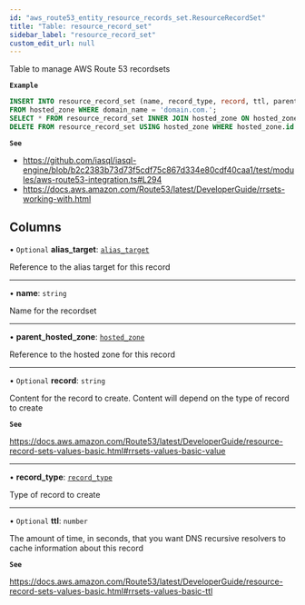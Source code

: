 ```yaml
---
id: "aws_route53_entity_resource_records_set.ResourceRecordSet"
title: "Table: resource_record_set"
sidebar_label: "resource_record_set"
custom_edit_url: null
---
```


Table to manage AWS Route 53 recordsets

**`Example`**

```sql
INSERT INTO resource_record_set (name, record_type, record, ttl, parent_hosted_zone_id) SELECT 'name', 'CNAME', 'domain.com.', 300, id
FROM hosted_zone WHERE domain_name = 'domain.com.';
SELECT * FROM resource_record_set INNER JOIN hosted_zone ON hosted_zone.id = parent_hosted_zone_id WHERE domain_name = 'domain.com.';
DELETE FROM resource_record_set USING hosted_zone WHERE hosted_zone.id IN (SELECT id FROM hosted_zone WHERE domain_name = 'domain.com.' ORDER BY ID DESC LIMIT 1);
```

**`See`**

 - https://github.com/iasql/iasql-engine/blob/b2c2383b73d73f5cdf75c867d334e80cdf40caa1/test/modules/aws-route53-integration.ts#L294
 - https://docs.aws.amazon.com/Route53/latest/DeveloperGuide/rrsets-working-with.html

## Columns

• `Optional` **alias\_target**: [`alias_target`](aws_route53_entity_alias_target.AliasTarget.md)

Reference to the alias target for this record

___

• **name**: `string`

Name for the recordset

___

• **parent\_hosted\_zone**: [`hosted_zone`](aws_route53_entity_hosted_zone.HostedZone.md)

Reference to the hosted zone for this record

___

• `Optional` **record**: `string`

Content for the record to create. Content will depend on the type of record to create

**`See`**

https://docs.aws.amazon.com/Route53/latest/DeveloperGuide/resource-record-sets-values-basic.html#rrsets-values-basic-value

___

• **record\_type**: [`record_type`](../enums/aws_route53_entity_resource_records_set.RecordType.md)

Type of record to create

___

• `Optional` **ttl**: `number`

The amount of time, in seconds, that you want DNS recursive resolvers to cache information about this record

**`See`**

https://docs.aws.amazon.com/Route53/latest/DeveloperGuide/resource-record-sets-values-basic.html#rrsets-values-basic-ttl
